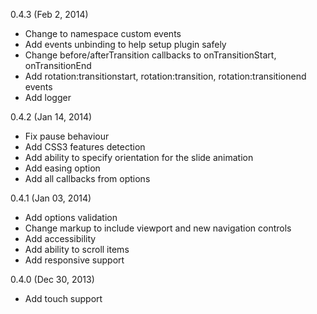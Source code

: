0.4.3 (Feb 2, 2014)

* Change to namespace custom events
* Add events unbinding to help setup plugin safely
* Change before/afterTransition callbacks to onTransitionStart, onTransitionEnd
* Add rotation:transitionstart, rotation:transition, rotation:transitionend events
* Add logger

0.4.2 (Jan 14, 2014)

* Fix pause behaviour
* Add CSS3 features detection
* Add ability to specify orientation for the slide animation
* Add easing option
* Add all callbacks from options

0.4.1 (Jan 03, 2014)

* Add options validation
* Change markup to include viewport and new navigation controls
* Add accessibility
* Add ability to scroll items
* Add responsive support

0.4.0 (Dec 30, 2013)

* Add touch support
